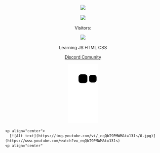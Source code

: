 <p align="center">

  
  <img src="https://discord.c99.nl/widget/theme-4/681564463002157081.png"/>
</p>
<p align="center">  
<img src="https://cdn.discordapp.com/attachments/842750459378008065/930202620444946482/eevee-cute.gif">
</p>
<p align="center">
    Visitors:
<p align="center">  
<img src="https://profile-counter.glitch.me/Sm1leJS/count.svg">
</p>
<p align="center">
Learning JS HTML CSS 
<p align="center">
    <a href="https://discord.gg/dbzsnhpxFB">Discord Comunity</a>
    

  <p align="center">
<a href="https://github.com/0draxx" target="_blank"><img src="https://github.com/rafaballerini/rafaballerini/blob/output/github-contribution-grid-snake.svg" alt="sneke"></a>
    
    <p align="center">
      [![Alt text](https://img.youtube.com/vi/_eqQbI9PMWM&t=131s/0.jpg)](https://www.youtube.com/watch?v=_eqQbI9PMWM&t=131s)
    <p align="center"  
